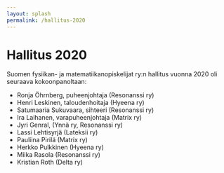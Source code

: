 ```yaml
---
layout: splash
permalink: /hallitus-2020
---
```

# Hallitus 2020

Suomen fysiikan- ja matematiikanopiskelijat ry:n hallitus vuonna 2020 oli seuraava kokoonpanoltaan:

* Ronja Öhrnberg, puheenjohtaja (Resonanssi ry)
* Henri Leskinen, taloudenhoitaja (Hyeena ry)
* Satumaaria Sukuvaara, sihteeri (Resonanssi ry)
* Ira Laihanen, varapuheenjohtaja (Matrix ry)
* Jyri Genral, (Ynnä ry, Resonanssi ry)
* Lassi Lehtisyrjä (Lateksii ry)
* Pauliina Pirilä (Matrix ry)
* Herkko Pulkkinen (Hyeena ry)
* Miika Rasola (Resonanssi ry)
* Kristian Roth (Delta ry)